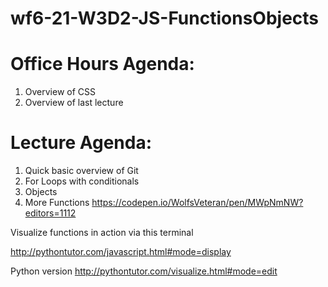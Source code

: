 # wf6-21-W3D2-JS-FunctionsObjects

# Office Hours Agenda:
1. Overview of CSS
2. Overview of last lecture

# Lecture Agenda:
1. Quick basic overview of Git
2. For Loops with conditionals
3. Objects
4. More Functions https://codepen.io/WolfsVeteran/pen/MWpNmNW?editors=1112

Visualize functions in action via this terminal

http://pythontutor.com/javascript.html#mode=display


Python version
http://pythontutor.com/visualize.html#mode=edit
